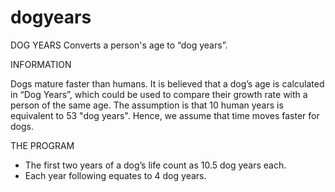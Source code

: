 # dogyears
 DOG YEARS
 Converts a person's age to “dog years”.
 
 <p>INFORMATION</p>
 <p>
  Dogs mature faster than humans. It is believed that a dog’s age is calculated in “Dog Years”, which could be used to compare their growth rate with a person    of the same age. The assumption is that 10 human years is equivalent to 53 "dog years". Hence, we assume that time moves faster for dogs.
 </p>

 <p>THE PROGRAM</p>
 <ul>
  <li>The first two years of a dog’s life count as 10.5 dog years each.</li>
  <li>Each year following equates to 4 dog years.</li>
 </ul>

